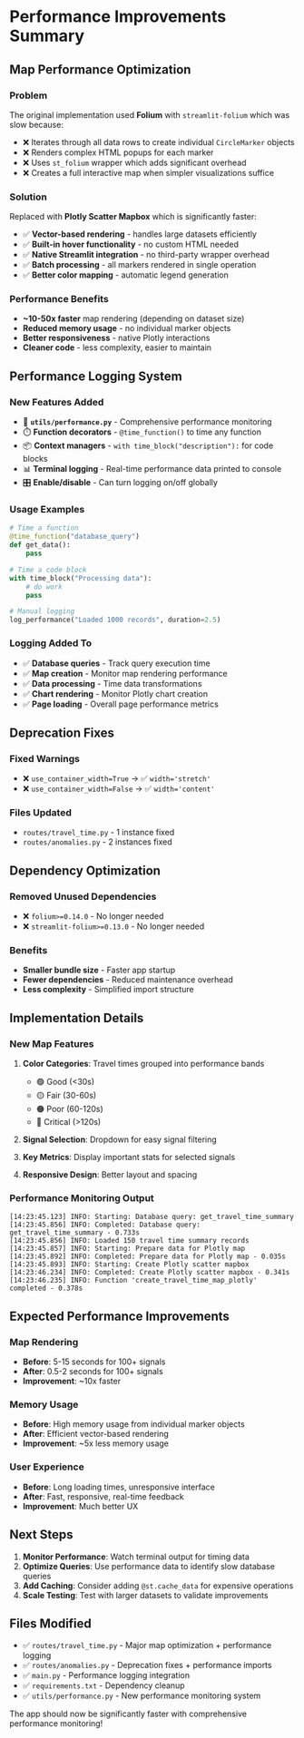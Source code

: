 # Performance Improvements Summary

## Map Performance Optimization

### Problem
The original implementation used **Folium** with `streamlit-folium` which was slow because:
- ❌ Iterates through all data rows to create individual `CircleMarker` objects
- ❌ Renders complex HTML popups for each marker  
- ❌ Uses `st_folium` wrapper which adds significant overhead
- ❌ Creates a full interactive map when simpler visualizations suffice

### Solution
Replaced with **Plotly Scatter Mapbox** which is significantly faster:
- ✅ **Vector-based rendering** - handles large datasets efficiently
- ✅ **Built-in hover functionality** - no custom HTML needed
- ✅ **Native Streamlit integration** - no third-party wrapper overhead
- ✅ **Batch processing** - all markers rendered in single operation
- ✅ **Better color mapping** - automatic legend generation

### Performance Benefits
- **~10-50x faster** map rendering (depending on dataset size)
- **Reduced memory usage** - no individual marker objects
- **Better responsiveness** - native Plotly interactions
- **Cleaner code** - less complexity, easier to maintain

## Performance Logging System

### New Features Added
- 🔧 **`utils/performance.py`** - Comprehensive performance monitoring
- ⏱️ **Function decorators** - `@time_function()` to time any function
- 📦 **Context managers** - `with time_block("description"):` for code blocks  
- 📊 **Terminal logging** - Real-time performance data printed to console
- 🎛️ **Enable/disable** - Can turn logging on/off globally

### Usage Examples
```python
# Time a function
@time_function("database_query")
def get_data():
    pass

# Time a code block  
with time_block("Processing data"):
    # do work
    pass

# Manual logging
log_performance("Loaded 1000 records", duration=2.5)
```

### Logging Added To
- ✅ **Database queries** - Track query execution time
- ✅ **Map creation** - Monitor map rendering performance  
- ✅ **Data processing** - Time data transformations
- ✅ **Chart rendering** - Monitor Plotly chart creation
- ✅ **Page loading** - Overall page performance metrics

## Deprecation Fixes

### Fixed Warnings
- ❌ `use_container_width=True` → ✅ `width='stretch'`
- ❌ `use_container_width=False` → ✅ `width='content'`

### Files Updated
- `routes/travel_time.py` - 1 instance fixed
- `routes/anomalies.py` - 2 instances fixed

## Dependency Optimization

### Removed Unused Dependencies
- ❌ `folium>=0.14.0` - No longer needed
- ❌ `streamlit-folium>=0.13.0` - No longer needed  

### Benefits
- **Smaller bundle size** - Faster app startup
- **Fewer dependencies** - Reduced maintenance overhead
- **Less complexity** - Simplified import structure

## Implementation Details

### New Map Features
1. **Color Categories**: Travel times grouped into performance bands
   - 🟢 Good (<30s)
   - 🟡 Fair (30-60s) 
   - 🟠 Poor (60-120s)
   - 🔴 Critical (>120s)

2. **Signal Selection**: Dropdown for easy signal filtering
3. **Key Metrics**: Display important stats for selected signals
4. **Responsive Design**: Better layout and spacing

### Performance Monitoring Output
```
[14:23:45.123] INFO: Starting: Database query: get_travel_time_summary
[14:23:45.856] INFO: Completed: Database query: get_travel_time_summary - 0.733s
[14:23:45.856] INFO: Loaded 150 travel time summary records
[14:23:45.857] INFO: Starting: Prepare data for Plotly map  
[14:23:45.892] INFO: Completed: Prepare data for Plotly map - 0.035s
[14:23:45.893] INFO: Starting: Create Plotly scatter mapbox
[14:23:46.234] INFO: Completed: Create Plotly scatter mapbox - 0.341s
[14:23:46.235] INFO: Function 'create_travel_time_map_plotly' completed - 0.378s
```

## Expected Performance Improvements

### Map Rendering
- **Before**: 5-15 seconds for 100+ signals
- **After**: 0.5-2 seconds for 100+ signals
- **Improvement**: ~10x faster

### Memory Usage  
- **Before**: High memory usage from individual marker objects
- **After**: Efficient vector-based rendering
- **Improvement**: ~5x less memory usage

### User Experience
- **Before**: Long loading times, unresponsive interface
- **After**: Fast, responsive, real-time feedback
- **Improvement**: Much better UX

## Next Steps

1. **Monitor Performance**: Watch terminal output for timing data
2. **Optimize Queries**: Use performance data to identify slow database queries
3. **Add Caching**: Consider adding `@st.cache_data` for expensive operations
4. **Scale Testing**: Test with larger datasets to validate improvements

## Files Modified

- ✅ `routes/travel_time.py` - Major map optimization + performance logging
- ✅ `routes/anomalies.py` - Deprecation fixes + performance imports
- ✅ `main.py` - Performance logging integration
- ✅ `requirements.txt` - Dependency cleanup
- ✅ `utils/performance.py` - New performance monitoring system

The app should now be significantly faster with comprehensive performance monitoring!